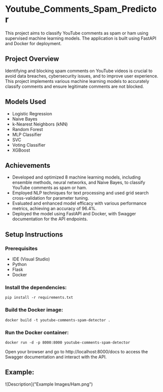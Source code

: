 # Youtube_Comments_Spam_Predictor

This project aims to classify YouTube comments as spam or ham using supervised machine learning models. The application is built using FastAPI and Docker for deployment.

## Project Overview

Identifying and blocking spam comments on YouTube videos is crucial to avoid data breaches, cybersecurity issues, and to improve user experience. This project implements various machine learning models to accurately classify comments and ensure legitimate comments are not blocked.

## Models Used

- Logistic Regression
- Naive Bayes
- k-Nearest Neighbors (kNN)
- Random Forest
- MLP Classifier
- SVC
- Voting Classifier
- XGBoost

## Achievements

- Developed and optimized 8 machine learning models, including ensemble methods, neural networks, and Naive Bayes, to classify YouTube comments as spam or ham.
- Employed NLP techniques for text processing and used grid search cross-validation for parameter tuning.
- Evaluated and enhanced model efficacy with various performance metrics, achieving an accuracy of 96.4%.
- Deployed the model using FastAPI and Docker, with Swagger documentation for the API endpoints.

## Setup Instructions

### Prerequisites
- IDE (Visual Studio)
- Python
- Flask
- Docker

### Install the dependencies:

```
pip install -r requirements.txt
```

### Build the Docker image: 

```
docker build -t youtube-comments-spam-detector .
```

### Run the Docker container: 

```
docker run -d -p 8000:8000 youtube-comments-spam-detector
```

Open your browser and go to http://localhost:8000/docs to access the Swagger documentation and interact with the API.

## Example:

![Description]("Example Images/Ham.png")


